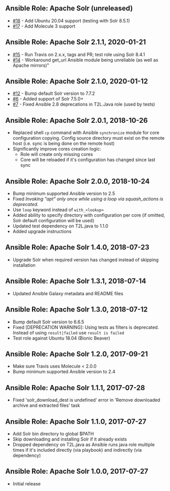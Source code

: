 ## Ansible Role: Apache Solr (unreleased)

- [#18](https://github.com/T2L/ansible-role-solr/issues/18) - Add Ubuntu 20.04 support (testing with Solr 8.5.1)
- [#17](https://github.com/T2L/ansible-role-solr/issues/17) - Add Molecule 3 support

## Ansible Role: Apache Solr 2.1.1, 2020-01-21

- [#15](https://github.com/T2L/ansible-role-solr/issues/15) - Run Travis on 2.x.x, tags and PR; test role using Solr 8.4.1
- [#14](https://github.com/T2L/ansible-role-solr/issues/14) - Workaround get_url Ansible module being unreliable (as well as Apache mirrors)"

## Ansible Role: Apache Solr 2.1.0, 2020-01-12

- [#12](https://github.com/T2L/ansible-role-solr/issues/12) - Bump default Solr version to 7.7.2
- [#6](https://github.com/T2L/ansible-role-solr/issues/6) - Added support of Solr 7.5.0+
- [#7](https://github.com/T2L/ansible-role-solr/issues/7) - Fixed Ansible 2.8 deprecations in T2L.Java role (used by tests)

## Ansible Role: Apache Solr 2.0.1, 2018-10-26

- Replaced shell `cp` command with Ansible `synchronize` module for core configuration copying. Config source directory must exist on the remote host (i.e. sync is being done on the remote host)
- Significantly improve cores creation logic:
    * Role will create only missing cores
    * Core will be reloaded if it's configuration has changed since last sync

## Ansible Role: Apache Solr 2.0.0, 2018-10-24

- Bump minimum supported Ansible version to 2.5
- Fixed _Invoking "apt" only once while using a loop via squash_actions is deprecated._
- Use `loop` keyword instead of `with_<lookup>`
- Added ability to specify directory with configuration per core (if omitted, Solr default configuration will be used)
- Updated test dependency on T2L.java to 1.1.0
- Added upgrade instructions

## Ansible Role: Apache Solr 1.4.0, 2018-07-23

- Upgrade Solr when required version has changed instead of skipping installation

## Ansible Role: Apache Solr 1.3.1, 2018-07-14

- Updated Ansible Galaxy metadata and README files

## Ansible Role: Apache Solr 1.3.0, 2018-07-12

- Bump default Solr version to 6.6.5
- Fixed [DEPRECATION WARNING]: Using tests as filters is deprecated. Instead of using `result|failed` use `result is failed`
- Test role against Ubuntu 18.04 (Bionic Beaver)

## Ansible Role: Apache Solr 1.2.0, 2017-09-21

- Make sure Travis uses Molecule < 2.0.0
- Bump minimum supported Ansible version to 2.4

## Ansible Role: Apache Solr 1.1.1, 2017-07-28

- Fixed 'solr_download_dest is undefined' error in 'Remove downloaded archive and extracted files' task

## Ansible Role: Apache Solr 1.1.0, 2017-07-27

- Add Solr bin directory to global $PATH
- Skip downloading and installing Solr if it already exists
- Dropped dependency on T2L.java as Ansible runs java role multiple times if it's included directly (via playbook) and indirectly (via dependency)

## Ansible Role: Apache Solr 1.0.0, 2017-07-27

- Initial release
